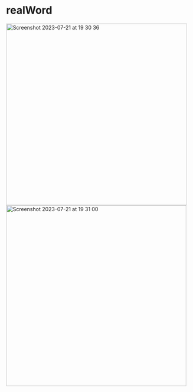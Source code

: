 # realWord
<img width="490" alt="Screenshot 2023-07-21 at 19 30 36" src="https://github.com/anastasiiaafanasieva/realWord/assets/85116378/4125b9eb-7fdd-4158-8849-2dbe5db23ad2">

<img width="488" alt="Screenshot 2023-07-21 at 19 31 00" src="https://github.com/anastasiiaafanasieva/realWord/assets/85116378/c245a0ef-526b-45f4-94b4-6e338e4fc6ba">

